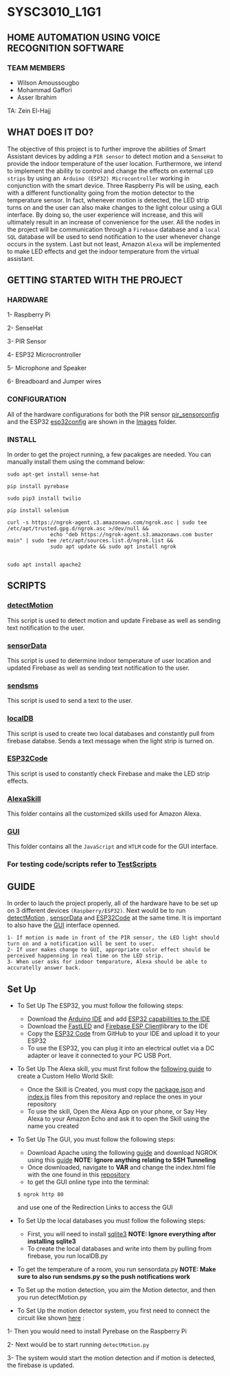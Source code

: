 # SYSC3010_L1G1

## HOME AUTOMATION USING VOICE RECOGNITION SOFTWARE

### TEAM MEMBERS
- Wilson Amoussougbo
- Mohammad Gaffori
- Asser Ibrahim

TA: Zein El-Hajj

## WHAT DOES IT DO?
The objective of this project is to further improve the abilities of Smart Assistant devices by adding a ```PIR sensor``` to detect motion and a ```SenseHat``` to provide the indoor temperature of the user location. Furthermore, we intend to implement the ability to control and change the effects on external ```LED strips``` by using an``` Arduino (ESP32) Microcontroller``` working in conjunction with the smart device. Three Raspberry Pis will be using, each with a different functionality going from the motion detector to the temperature sensor. In fact, whenever motion is detected, the LED strip turns on and the user can also make changes to the light colour using a GUI interface. By doing so, the user experience will increase, and this will ultimately result in an increase of convenience for the user. All the nodes in the project will be communication through a ```Firebase``` database and a ```local SQL``` database will be used to send notification to the user whenever change occurs in the system. Last but not least, Amazon ```Alexa``` will be implemented to make LED effects and get the indoor temperature from the virtual assistant.

## GETTING STARTED WITH THE PROJECT

### HARDWARE
1- Raspberry Pi

2- SenseHat

3- PIR Sensor

4- ESP32 Microcrontroller

5- Microphone and Speaker

6- Breadboard and Jumper wires

### CONFIGURATION
All of the hardware configurations for both the PIR sensor [pir_sensorconfig](Images) and the ESP32 [esp32config](Images) are shown in the [Images](Images) folder.

### INSTALL
In order to get the project running, a few pacakges are needed. You can manually install them  using the command below:
```
sudo apt-get install sense-hat
```
```
pip install pyrebase
```
```
sudo pip3 install twilio
```
```
pip install selenium
```
```
curl -s https://ngrok-agent.s3.amazonaws.com/ngrok.asc | sudo tee /etc/apt/trusted.gpg.d/ngrok.asc >/dev/null &&
              echo "deb https://ngrok-agent.s3.amazonaws.com buster main" | sudo tee /etc/apt/sources.list.d/ngrok.list &&
              sudo apt update && sudo apt install ngrok   
              
```
```
sudo apt install apache2 
```

## SCRIPTS

### [detectMotion](ProjectScripts)
This script is used to detect motion and update Firebase as well as sending text notification to the user.
### [sensorData](ProjectScripts)
This script is used to determine indoor temperature of user location and updated Firebase as well as sending text notification to the user.
### [sendsms](ProjectScripts)
This script is used to send a text to the user.
### [localDB](ProjectScripts)
This script is used to create two local databases and constantly pull from firebase databse. Sends a text message when the light strip is turned on.
### [ESP32Code](ESP32Code)
This script is used to constantly check Firebase and make the LED strip effects.
### [AlexaSkill](AlexaSkill)
This folder contains all the customized skills used for Amazon Alexa.
### [GUI](GUI)
This folder contains all the ```JavaScript``` and ```HTLM``` code for the GUI interface.

### For testing code/scripts refer to [TestScripts](TestScripts)


## GUIDE
In order to lauch the project properly, all of the hardware have to be set up on 3 different devices ```(Raspberry/ESP32)```. Next would be to run [detectMotion](ProjectScripts) , [sensorData](ProjectScripts) and [ESP32Code](ESP32Code) at the same time. It is important to also have the [GUI](GUI) interface openned. 
```
1- If motion is made in front of the PIR sensor, the LED light should turn on and a notification will be sent to user.
2- If user makes change to GUI, appropriate color effect should be perceived happenning in real time on the LED strip.
3- When user asks for indoor temparature, Alexa should be able to accuratelly answer back.
```

## Set Up 

- To Set Up The ESP32, you must follow the following steps:
  - Download the [Arduino IDE](https://www.circuitbasics.com/arduino-basics-installing-software/) and add [ESP32 capabilities to the IDE](https://randomnerdtutorials.com/installing-the-esp32-board-in-arduino-ide-windows-instructions/)
  - Download the [FastLED](https://www.ardu-badge.com/FastLED) and [Firebase ESP Client](https://github.com/mobizt/Firebase-ESP-Client)library to the IDE 
  - Copy the [ESP32 Code](https://github.com/mohammadsen/SYSC3010_L1G1/blob/Master/ESP32Code/L1G1_ESP32.ino) from GitHub to your IDE and upload it to your                 ESP32
  - To use the ESP32, you can plug it into an electrical outlet via a DC adapter or leave it connected to your PC USB Port.
- To Set Up The Alexa skill, you must first follow the [following guide](https://developer.amazon.com/en-US/docs/alexa/custom-skills/steps-to-build-a-custom-skill.html) to create a Custom Hello World Skill: 
    - Once the Skill is Created, you must copy the [package.json](https://github.com/mohammadsen/SYSC3010_L1G1/blob/Master/AlexaSkill/lambda/package.json) and [index.js](https://github.com/mohammadsen/SYSC3010_L1G1/blob/Master/AlexaSkill/lambda/index.js) files from this repository and replace the ones in your repository
    - To use the skill, Open the Alexa App on your phone, or Say Hey Alexa to your Amazon Echo and ask it to open the Skill using the name you created
- To Set Up The GUI, you must follow the following steps: 
    - Download Apache using the following [guide](https://pimylifeup.com/raspberry-pi-apache/) and download NGROK using this [guide](https://medium.com/@gaelollivier/connect-to-your-raspberry-pi-from-anywhere-using-ngrok-801e9fd1dd46) **NOTE: Ignore anything relating to SSH Tunneling**
    - Once downloaded, navigate to **VAR** and change the index.html file with the one found in this [repository](https://github.com/mohammadsen/SYSC3010_L1G1/blob/Master/GUI/index.html) 
    - to get the GUI online type into the terminal:
    ```
    $ ngrok http 80
    ```
    and use one of the Redirection Links to access the GUI

- To Set Up the local databases you must follow the following steps:
    - First, you will need to install [sqlite3](https://iotbytes.wordpress.com/sqlite-db-on-raspberry-pi/)        **NOTE: Ignore everything after installing sqlite3** 
    - To create the local databases and write into them by pulling from firebase, you run localDB.py
- To get the temperature of a room, you run sensordata.py **NOTE: Make sure to also run sendsms.py so the push notifications work**
- To Set up the motion detection, you aim the Motion detector, and then you run detectMotion.py

- To Set Up the motion detector system, you first need to connect the circuit like shown [here](https://github.com/mohammadsen/SYSC3010_L1G1/blob/Master/Images/pir_sensorconfig.png) :

1- Then you would need to install Pyrebase on the Raspberry Pi

2- Next would be to start running ```detectMotion.py```

3- The system would start the motion detection and if motion is detected, the firebase is updated.
  

